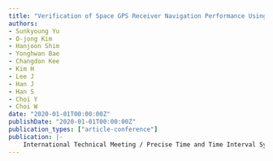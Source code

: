 ```yaml
---
title: "Verification of Space GPS Receiver Navigation Performance Using a Cube satellite"
authors:
- Sunkyoung Yu
- O-jong Kim
- Hanjoon Shim
- Yonghwan Bae
- Changdon Kee
- Kim H
- Lee J
- Han J
- Han S
- Choi Y
- Choi W
date: "2020-01-01T00:00:00Z"
publishDate: "2020-01-01T00:00:00Z"
publication_types: ["article-conference"]
publication: |-
    International Technical Meeting / Precise Time and Time Interval Systems and Application meeting (ITM/PTTI 2020)
---
```

